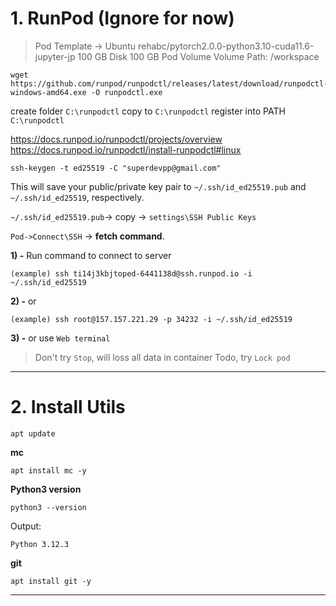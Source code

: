
# 1. RunPod (Ignore for now)
> Pod Template -> Ubuntu
rehabc/pytorch2.0.0-python3.10-cuda11.6-jupyter-jp
100 GB Disk
100 GB Pod Volume
Volume Path: /workspace

```
wget https://github.com/runpod/runpodctl/releases/latest/download/runpodctl-windows-amd64.exe -O runpodctl.exe
```

create folder `C:\runpodctl`
copy to `C:\runpodctl`
register into PATH `C:\runpodctl`


https://docs.runpod.io/runpodctl/projects/overview
https://docs.runpod.io/runpodctl/install-runpodctl#linux

```
ssh-keygen -t ed25519 -C "superdevpp@gmail.com"
```

This will save your public/private key pair to `~/.ssh/id_ed25519.pub` and `~/.ssh/id_ed25519`, respectively.



`~/.ssh/id_ed25519.pub`-> copy -> `settings\SSH Public Keys`

`Pod->Connect\SSH` -> **fetch command**.

**1) -**
Run command to connect to server
```
(example) ssh ti14j3kbjtoped-6441138d@ssh.runpod.io -i ~/.ssh/id_ed25519
```

**2) -**
or
```
(example) ssh root@157.157.221.29 -p 34232 -i ~/.ssh/id_ed25519
```

**3) -**
or use `Web terminal`


> Don't try `Stop`, will loss all data in container
> Todo, try `Lock pod`

----------
# 2. Install Utils
```
apt update
```
**mc**
```
apt install mc -y
```

**Python3 version**
```
python3 --version
```
Output:
```
Python 3.12.3
```

**git**
```
apt install git -y
```

----------




